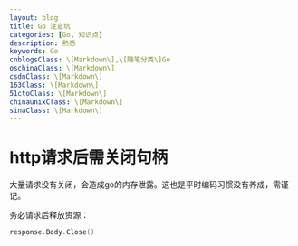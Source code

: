 ```yaml
---
layout: blog
title: Go 注意坑
categories: [Go, 知识点]
description: 熟悉
keywords: Go
cnblogsClass: \[Markdown\],\[随笔分类\]Go
oschinaClass: \[Markdown\]
csdnClass: \[Markdown\]
163Class: \[Markdown\]
51ctoClass: \[Markdown\]
chinaunixClass: \[Markdown\]
sinaClass: \[Markdown\]
---
```


# http请求后需关闭句柄
大量请求没有关闭，会造成go的内存泄露。这也是平时编码习惯没有养成，需谨记。

务必请求后释放资源：
```go
response.Body.Close()
```
